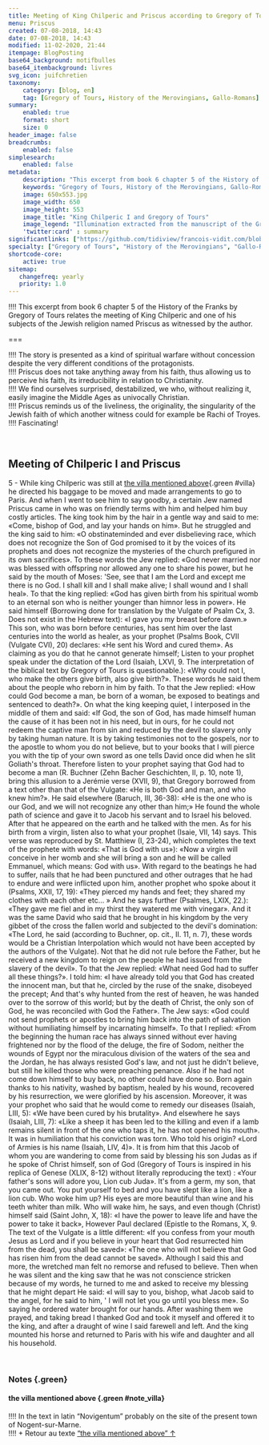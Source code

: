 ```yaml
---
title: Meeting of King Chilperic and Priscus according to Gregory of Tours
menu: Priscus
created: 07-08-2018, 14:43
date: 07-08-2018, 14:43
modified: 11-02-2020, 21:44
itempage: BlogPosting
base64_background: motifbulles
base64_itembackground: livres
svg_icon: juifchretien
taxonomy:
    category: [blog, en]
    tag: [Gregory of Tours, History of the Merovingians, Gallo-Romans]
summary:
    enabled: true
    format: short
    size: 0
header_image: false
breadcrumbs:
    enabled: false
simplesearch:
    enabled: false
metadata:
    description: "This excerpt from book 6 chapter 5 of the History of the Franks written by Gregory of Tours relates the meeting of King Chilperic I with one of his subjects of the Jewish religion named Priscus as witnessed by Gregory of Tours himself. This uncompromising spiritual battle, despite the very different conditions of the protagonists, allows us to appreciate the irreducibility of the Jewish faith in relation to Christianity, allowing us to discover a Middle Ages far removed from the images of a univocal Christianity. Fascinating and still relevant today!"
    keywords: "Gregory of Tours, History of the Merovingians, Gallo-Romans, King Chilperic I, Priscus, Jewish–Christian relationship, book 6 chapter 5 of the History of the Franks"
    image: 650x553.jpg
    image_width: 650
    image_height: 553
    image_title: "King Chilperic I and Gregory of Tours"
    image_legend: "Illumination extracted from the manuscript of the Great Chronicles of France by the Coronation Master of Charles VI, illuminator representing King Chilperic I and Gregory of Tours."
    'twitter:card' : summary
significantlinks: ["https://github.com/tidiview/francois-vidit.com/blob/master/user/sites/blog/pages/01.home/28.priscus/item.en.md"]
specialty: ["Gregory of Tours", "History of the Merovingians", "Gallo-Romans", "Priscus", "King Chilperic I", "Jewish–Christian relationship", "book 6 chapter 5 of the History of the Franks"]
shortcode-core:
    active: true
sitemap:
   changefreq: yearly
   priority: 1.0
---
```

!!!! This excerpt from book 6 chapter 5 of the History of the Franks by Gregory of Tours relates the meeting of King Chilperic and one of his subjects of the Jewish religion named Priscus as witnessed by the author. 

===

!!!! The story is presented as a kind of spiritual warfare without concession despite the very different conditions of the protagonists.  
!!!! Priscus does not take anything away from his faith, thus allowing us to perceive his faith, its irreducibility in relation to Christianity.  
!!!! We find ourselves surprised, destabilized, we who, without realizing it, easily imagine the Middle Ages as univocally Christian.  
!!!! Priscus reminds us of the liveliness, the originality, the singularity of the Jewish faith of which another witness could for example be Rachi of Troyes.  
!!!! Fascinating!

<br>

## Meeting of Chilperic I and Priscus

5 - While king Chilperic was still at [the villa mentioned above][1]{.green #villa} he directed his baggage to be moved and made arrangements to go to Paris. 
And when I went to see him to say good­by, a certain Jew named Priscus came in who was on friendly terms with him and helped him buy costly articles. 
The king took him by the hair in a gentle way and said to me: 
«Come, bishop of God, and lay your hands on him». 
But he struggled and the king said to him: 
«O obstinate­minded and ever disbelieving race, which does not recognize the Son of God promised to it by the voices of its prophets and does not recognize the mysteries of the church prefigured in its own sacrifices». 
To these words the Jew replied: 
«God never married nor was blessed with offspring nor allowed any one to share his power, but he said by the mouth of Moses: 'See, see that I am the Lord and except me there is no God. I shall kill and I shall make alive; I shall wound and I shall heal».
To that the king replied: 
«God has given birth from his spiritual womb to an eternal son who is neither younger than himnor less in power».
He said himself (Borrowing done for translation by the Vulgate of Psalm Cx, 3. Does not exist in the Hebrew text): 
«I gave you my breast before dawn.» 
This son, who was born before centuries, has sent him over the last centuries into the world as healer, as your prophet (Psalms Book, CVII (Vulgate CVI), 20) declares: 
«He sent his Word and cured them». 
As claiming as you do that he cannot generate himself; 
Listen to your prophet speak under the dictation of the Lord (Isaiah, LXVI, 9. The interpretation of the biblical text by Gregory of Tours is questionable.): 
«Why could not I, who make the others give birth, also give birth?». 
These words he said them about the people who reborn in him by faith. 
To that the Jew replied: 
«How could God become a man, be born of a woman, be exposed to beatings and sentenced to death?». 
On what the king keeping quiet, I interposed in the middle of them and said: 
«If God, the son of God, has made himself human the cause of it has been not in his need, but in ours, for he could not redeem the captive man from sin and reduced by the devil to slavery only by taking human nature. 
It is by taking testimonies not to the gospels, nor to the apostle to whom you do not believe, but to your books that I will pierce you with the tip of your own sword as one tells David once did when he slit Goliath's throat. 
Therefore listen to your prophet saying that God had to become a man (R. Buchner (Zehn Bacher Geschichten, II, p. 10, note 1), bring this allusion to a Jerémie verse (XVII, 9), that Gregory borrowed from a text other than that of the Vulgate: 
«He is both God and man, and who knew him?». 
He said elsewhere (Baruch, III, 36-38): 
«He is the one who is our God, and we will not recognize any other than him;» 
He found the whole path of science and gave it to Jacob his servant and to Israel his beloved. 
After that he appeared on the earth and he talked with the men. 
As for his birth from a virgin, listen also to what your prophet (Isaie, VII, 14) says. This verse was reproduced by St. Matthiew (I, 23-24), which completes the text of the prophete with words: «That is God with us»): 
«Now a virgin will conceive in her womb and she will bring a son and he will be called Emmanuel, which means: God with us». 
With regard to the beatings he had to suffer, nails that he had been punctured and other outrages that he had to endure and were inflicted upon him, another prophet who spoke about it (Psalms, XXII, 17, 19): 
«They pierced my hands and feet; they shared my clothes with each other etc… »
And he says further (Psalmes, LXIX, 22.): 
«They gave me fiel and in my thirst they watered me with vinegar». 
And it was the same David who said that he brought in his kingdom by the very gibbet of the cross the fallen world and subjected to the devil's domination: 
«The Lord, he said (according to Buchner, op. cit., II. 11, n. 7), these words would be a Christian Interpolation which would not have been accepted by the authors of the Vulgate). 
Not that he did not rule before the Father, but he received a new kingdom to reign on the people he had issued from the slavery of the devil». 
To that the Jew replied: 
«What need God had to suffer all these things?». 
I told him: 
«I have already told you that God has created the innocent man, but that he, circled by the ruse of the snake, disobeyed the precept; 
And that's why hunted from the rest of heaven, he was handed over to the sorrow of this world; 
but by the death of Christ, the only son of God, he was reconciled with God the Father». 
The Jew says: 
«God could not send prophets or apostles to bring him back into the path of salvation without humiliating himself by incarnating himself». 
To that I replied: 
«From the beginning the human race has always sinned without ever having frightened nor by the flood of the deluge, the fire of Sodom, neither the wounds of Egypt nor the miraculous division of the waters of the sea and the Jordan, he has always resisted God's law, and not just he didn't believe, but still he killed those who were preaching penance. 
Also if he had not come down himself to buy back, no other could have done so. 
Born again thanks to his nativity, washed by baptism, healed by his wound, recovered by his resurrection, we were glorified by his ascension. 
Moreover, it was your prophet who said that he would come to remedy our diseases (Isaiah, LIII, 5): 
«We have been cured by his brutality». 
And elsewhere he says (Isaiah, LIII, 7): 
«Like a sheep it has been led to the killing and 
even if a lamb remains silent in front of the one who taps it, he has not opened his mouth». 
It was in humiliation that his conviction was torn. 
Who told his origin? 
«Lord of Armies is his name (Isaiah, LIV, 4)». 
It is from him that this Jacob of whom you are wandering to
come from said by blessing his son Judas as if he spoke of Christ himself, son of God (Gregory of Tours is inspired in his replica of Genese (XLIX, 8-12) without literally reproducing the text) : 
«Your father's sons will adore you, Lion cub Juda». 
It's from a germ, my son, that you came out. 
You put yourself to bed and you have slept like a lion, like a lion cub. 
Who woke him up? 
His eyes are more beautiful than wine and his teeth whiter than milk. 
Who will wake him, he says, and even though (Christ) himself said (Saint John, X, 18): 
«I have the power to leave life and have the power to take it back», 
However Paul declared (Epistle to the Romans, X, 9. The text of the Vulgate is a little different: 
«If you confess from your mouth Jesus as Lord and if you believe in your heart that God resurrected him from the dead, you shall be saved»: 
«The one who will not believe that God has risen him from the dead cannot be saved». 
Although I said this and more, the wretched man felt no remorse and refused to believe. 
Then when he was silent and the king saw that he was not conscience stricken because of my words, he turned to me and asked to receive my blessing that he might depart He said: 
«I will say to you, bishop, what Jacob said to the angel, for he said to him, ' I will not let you go until you bless me». 
So saying he ordered water brought for our hands. 
After washing them we prayed, and taking bread I thanked God and took it myself and offered it to the king, and after a draught of wine I said farewell and left. 
And the king mounted his horse and returned to Paris with his wife and daughter and all his household.

<br>

### Notes {.green}

#### the villa mentioned above {.green #note_villa}

!!!! In the text in latin “Novigentum” probably on the site of the present town of Nogent-sur-Marne.  
!!!! + Retour au texte [“the villa mentioned above” ↑][2]

<br>

[1]: ./#note_villa "villa"
[2]: ./#villa "villa"